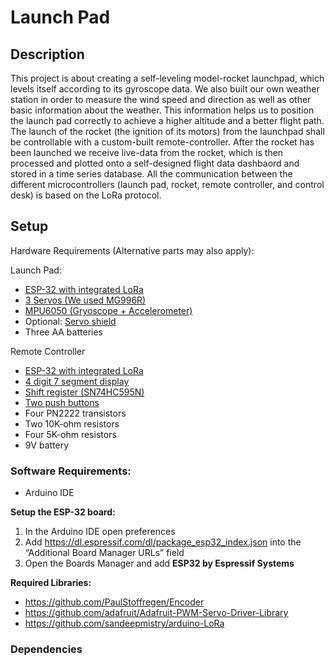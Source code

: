 # Launch Pad
## Description
This project is about creating a self-leveling model-rocket launchpad, which levels itself according to its gyroscope data. We also built our own weather station in order to measure the wind speed and direction as well as other basic information about the weather. This information helps us to position the launch pad correctly to achieve a higher altitude and a better flight path. The launch of the rocket (the ignition of its motors) from the launchpad shall be controllable with a custom-built remote-controller. After the rocket has been launched we receive live-data from the rocket, which is then processed and plotted onto a self-designed flight data dashbaord and stored in a time series database. All the communication between the different microcontrollers (launch pad, rocket, remote controller, and control desk) is based on the LoRa protocol.

## Setup
Hardware Requirements (Alternative parts may also apply):

Launch Pad:
- [ESP-32 with integrated LoRa](https://www.banggood.com/2Pcs-LILYGO-TTGO-LORA32-868Mhz-ESP32-LoRa-OLED-0_96-Inch-Blue-Display-bluetooth-WIFI-ESP-32-Development-Board-Module-With-Antenna-p-1507044.html?cur_warehouse=CN&rmmds=search)
- [3 Servos (We used MG996R)](https://www.amazon.de/Innovateking-EU-Transmission-Digital-Helicopter-Aeroplane/dp/B07JN7F9VY/ref=sr_1_1_sspa?crid=1F0H3ODMIICBQ&dchild=1&keywords=mg996r&qid=1619709898&sprefix=mg996%2Caps%2C169&sr=8-1-spons&psc=1&spLa=ZW5jcnlwdGVkUXVhbGlmaWVyPUFZWTJQSk8wM1JXTlEmZW5jcnlwdGVkSWQ9QTAwODMyNzIzTTdSWTg4NVFIQ1QxJmVuY3J5cHRlZEFkSWQ9QTAwNzQ1MjgzTklGRkhIVzJOWDRKJndpZGdldE5hbWU9c3BfYXRmJmFjdGlvbj1jbGlja1JlZGlyZWN0JmRvTm90TG9nQ2xpY2s9dHJ1ZQ==)
- [MPU6050 (Gryoscope + Accelerometer)](https://www.conrad.de/de/p/joy-it-mpu6050-beschleunigungs-sensor-1-st-passend-fuer-micro-bit-arduino-raspberry-pi-rock-pi-banana-pi-c-contro-2136256.html?hk=SEM&WT.srch=1&WT.mc_id=google_pla&s_kwcid=AL%2521222%25213%2521367270211499%2521%2521%2521g%2521%2521&ef_id=Cj0KCQjwo-aCBhC-ARIsAAkNQiusB49lNVCzrsqvmrv-dKNzPxioAxWXFdyhico_4f4Yvt2M8tDl9ZQaAlD6EALw_wcB%253AG%253As&gclid=Cj0KCQjwo-aCBhC-ARIsAAkNQiusB49lNVCzrsqvmrv-dKNzPxioAxWXFdyhico_4f4Yvt2M8tDl9ZQaAlD6EALw_wcB)
- Optional: [Servo shield](https://www.amazon.de/-/en/PCA9685-Channel-Interface-Arduino-Raspberry/dp/B07V72VBJ4/ref=sr_1_4?dchild=1&keywords=PCA9685&qid=1619610045&sr=8-4)
- Three AA batteries

Remote Controller
- [ESP-32 with integrated LoRa](https://www.banggood.com/2Pcs-LILYGO-TTGO-LORA32-868Mhz-ESP32-LoRa-OLED-0_96-Inch-Blue-Display-bluetooth-WIFI-ESP-32-Development-Board-Module-With-Antenna-p-1507044.html?cur_warehouse=CN&rmmds=search)
- [4 digit 7 segment display](https://www.roboter-bausatz.de/p/7-segment-display-4-bit-rot-common-cathode-0.36?gclid=Cj0KCQjwsqmEBhDiARIsANV8H3ZjFT1WBNwSy5bRYxXno2hlEszbc3IDbLLUHH_9ZXWZMJglZA527XYaAlq9EALw_wcB)
- [Shift register (SN74HC595N)](https://www.reichelt.de/de/de/shift-register-8-bit-2--6-v-dil-16-sn-74hc595n-tex-p217325.html?PROVID=2788&gclid=Cj0KCQjwsqmEBhDiARIsANV8H3YNDYnfIHeven0ALQ13Z9IWChzlGg01CufOiB7iIWOJaNoySs7t_3kaAkKWEALw_wcB&&r=1)
- [Two push buttons](https://www.conrad.de/de/p/tru-components-gq-16f-n-vandalismusgeschuetzter-drucktaster-48-v-dc-2-a-1-x-aus-ein-ip65-tastend-1-st-701274.html)
- Four PN2222 transistors
- Two 10K-ohm resistors
- Four 5K-ohm resistors
- 9V battery

### Software Requirements:
- Arduino IDE

**Setup the ESP-32 board:**
1. In the Arduino IDE open preferences
2. Add https://dl.espressif.com/dl/package_esp32_index.json into the “Additional Board Manager URLs” field
3. Open the Boards Manager and add **ESP32 by Espressif Systems**

**Required Libraries:**
- https://github.com/PaulStoffregen/Encoder
- https://github.com/adafruit/Adafruit-PWM-Servo-Driver-Library
- https://github.com/sandeepmistry/arduino-LoRa


### Dependencies






